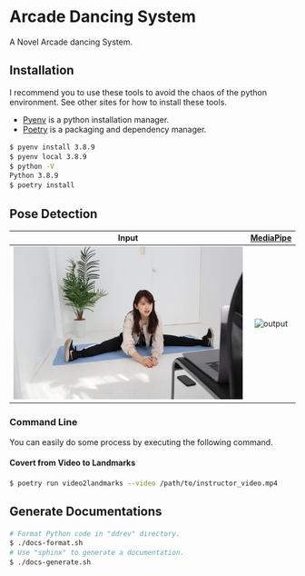# Arcade Dancing System

A Novel Arcade dancing System.

## Installation

I recommend you to use these tools to avoid the chaos of the python environment. See other sites for how to install these tools.

- [Pyenv](https://github.com/pyenv/pyenv) is a python installation manager.
- [Poetry](https://python-poetry.org/) is a packaging and dependency manager.

```sh
$ pyenv install 3.8.9
$ pyenv local 3.8.9
$ python -V
Python 3.8.9
$ poetry install 
```

## Pose Detection

|Input|[MediaPipe](https://google.github.io/mediapipe/solutions/pose)|
|:-:|:-:|
|![input](data/sample.jpeg)|![output](data/sample_mpposed.jpeg)|

### Command Line

You can easily do some process by executing the following command.

#### Covert from Video to Landmarks

```sh
$ poetry run video2landmarks --video /path/to/instructor_video.mp4
```

## Generate Documentations

```sh
# Format Python code in "ddrev" directory.
$ ./docs-format.sh
# Use "sphinx" to generate a documentation.
$ ./docs-generate.sh
```